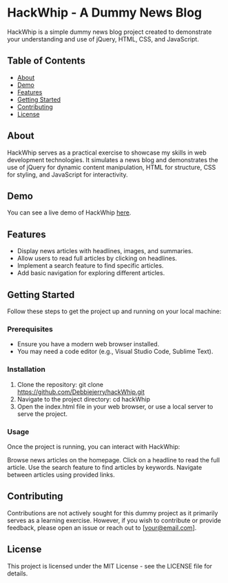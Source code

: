 # HackWhip - A Dummy News Blog

HackWhip is a simple dummy news blog project created to demonstrate your understanding and use of jQuery, HTML, CSS, and JavaScript.

## Table of Contents

- [About](#about)
- [Demo](#demo)
- [Features](#features)
- [Getting Started](#getting-started)
- [Contributing](#contributing)
- [License](#license)

## About

HackWhip serves as a practical exercise to showcase my skills in web development technologies. It simulates a news blog and demonstrates the use of jQuery for dynamic content manipulation, HTML for structure, CSS for styling, and JavaScript for interactivity.

## Demo

You can see a live demo of HackWhip [here](https://yourdemo.link).

## Features

- Display news articles with headlines, images, and summaries.
- Allow users to read full articles by clicking on headlines.
- Implement a search feature to find specific articles.
- Add basic navigation for exploring different articles.

## Getting Started

Follow these steps to get the project up and running on your local machine:

### Prerequisites

- Ensure you have a modern web browser installed.
- You may need a code editor (e.g., Visual Studio Code, Sublime Text).

### Installation

1. Clone the repository: git clone https://github.com/Debbiejerry/hackWhip.git
2. Navigate to the project directory: cd hackWhip
3. Open the index.html file in your web browser, or use a local server to serve the project.

### Usage
Once the project is running, you can interact with HackWhip:

Browse news articles on the homepage.
Click on a headline to read the full article.
Use the search feature to find articles by keywords.
Navigate between articles using provided links.

## Contributing
Contributions are not actively sought for this dummy project as it primarily serves as a learning exercise. However, if you wish to contribute or provide feedback, please open an issue or reach out to [your@email.com].

## License
This project is licensed under the MIT License - see the LICENSE file for details.

